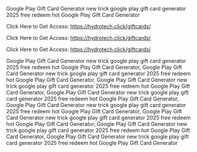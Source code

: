 Google Play Gift Card Generator new trick google play gift card generator 2025 free redeem hot Google Play Gift Card Generator

Click Here to Get Access: https://hydrotech.click/giftcards/

Click Here to Get Access: https://hydrotech.click/giftcards/

Click Here to Get Access: https://hydrotech.click/giftcards/

Google Play Gift Card Generator new trick google play gift card generator 2025 free redeem hot Google Play Gift Card Generator, Google Play Gift Card Generator new trick google play gift card generator 2025 free redeem hot Google Play Gift Card Generator, Google Play Gift Card Generator new trick google play gift card generator 2025 free redeem hot Google Play Gift Card Generator, Google Play Gift Card Generator new trick google play gift card generator 2025 free redeem hot Google Play Gift Card Generator, Google Play Gift Card Generator new trick google play gift card generator 2025 free redeem hot Google Play Gift Card Generator, Google Play Gift Card Generator new trick google play gift card generator 2025 free redeem hot Google Play Gift Card Generator, Google Play Gift Card Generator new trick google play gift card generator 2025 free redeem hot Google Play Gift Card Generator, Google Play Gift Card Generator new trick google play gift card generator 2025 free redeem hot Google Play Gift Card Generator

